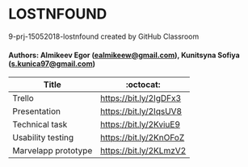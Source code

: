 # LOSTNFOUND
9-prj-15052018-lostnfound created by GitHub Classroom

#### Authors: Almikeev Egor (ealmikeew@gmail.com), Kunitsyna Sofiya (s.kunica97@gmail.com)

Title | :octocat:
------------ | -------------
Trello              | https://bit.ly/2IgDFx3
Presentation        | https://bit.ly/2IqsUV8
Technical task      | https://bit.ly/2KviuE9
Usability testing   | https://bit.ly/2KnOFoZ
Marvelapp prototype | https://bit.ly/2KLmzV2

